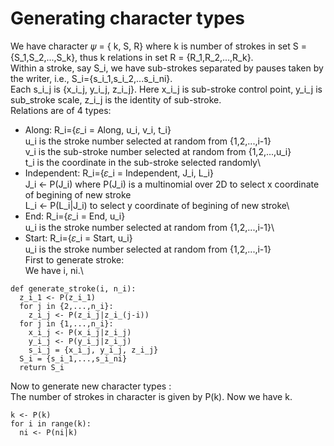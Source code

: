 # Generating character types
We have character 𝜓 = { k, S, R} where k is number of strokes in set S = {S_1,S_2,...,S_k}, thus k relations in set R = {R_1,R_2,...,R_k}.\
Within a stroke, say S_i, we have sub-strokes separated by pauses taken by the writer, i.e., S_i={s_i_1,s_i_2,...s_i_ni}. \
Each s_i_j is {x_i_j, y_i_j, z_i_j}. Here x_i_j is sub-stroke control point, y_i_j is sub_stroke scale, z_i_j is the identity of sub-stroke.\
Relations are of 4 types:
 - Along: R_i={𝜀_i = Along, u_i, v_i, t_i}\
 u_i is the stroke number selected at random from {1,2,...,i-1}\
 v_i is the sub-stroke number selected at random from {1,2,...,u_i}\
 t_i is the coordinate in the sub-stroke selected randomly\
 - Independent: R_i={𝜀_i = Independent, J_i, L_i}\
 J_i <- P(J_i) where P(J_i) is a multinomial over 2D to select x coordinate of begining of new stroke\
 L_i <- P(L_i|J_i) to select y coordinate of begining of new stroke\
 - End: R_i={𝜀_i = End, u_i}\
 u_i is the stroke number selected at random from {1,2,...,i-1}\
 - Start: R_i={𝜀_i = Start, u_i}\
 u_i is the stroke number selected at random from {1,2,...,i-1}\
First to generate stroke:\
We have i, ni.\
```
def generate_stroke(i, n_i):
  z_i_1 <- P(z_i_1)
  for j in {2,...,n_i}:
    z_i_j <- P(z_i_j|z_i_(j-i))
  for j in {1,...,n_i}:
    x_i_j <- P(x_i_j|z_i_j)
    y_i_j <- P(y_i_j|z_i_j)
    s_i_j = {x_i_j, y_i_j, z_i_j}
  S_i = {s_i_1,...,s_i_ni}
  return S_i
```
Now to generate new character types :\
The number of strokes in character is given by P(k). Now we have k.
```
k <- P(k)
for i in range(k):
  ni <- P(ni|k)
  
```
